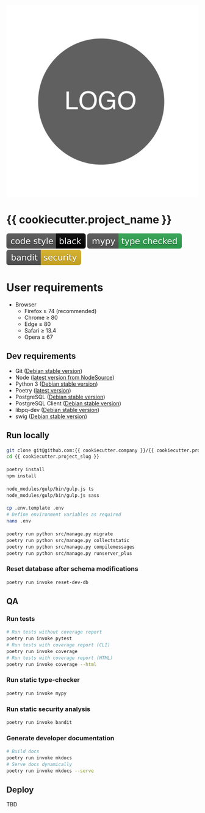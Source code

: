 ![Logo](src/static/{{cookiecutter.project_slug}}/img/logo.png)

# {{ cookiecutter.project_name }}

[![code style: black](res/graphics/readme_badges/black.svg)](https://github.com/psf/black)
[![mypy: type checked](res/graphics/readme_badges/mypy.svg)](https://github.com/python/mypy)
[![bandit: security](res/graphics/readme_badges/bandit.svg)](https://github.com/PyCQA/bandit)

# User requirements

- Browser
    - Firefox ≥ 74 (recommended)
    - Chrome ≥ 80
    - Edge ≥ 80
    - Safari ≥ 13.4
    - Opera ≥ 67

## Dev requirements

- Git ([Debian stable version](https://packages.debian.org/stable/git))
- Node ([latest version from NodeSource](https://github.com/nodesource/distributions/blob/master/README.md#debinstall))
- Python 3 ([Debian stable version](https://packages.debian.org/stable/python3))
- Poetry ([latest version](https://python-poetry.org/docs/#osx--linux--bashonwindows-install-instructions))
- PostgreSQL ([Debian stable version](https://packages.debian.org/stable/postgresql))
- PostgreSQL Client ([Debian stable version](https://packages.debian.org/stable/postgresql-client))
- libpq-dev ([Debian stable version](https://packages.debian.org/stable/libpq-dev))
- swig ([Debian stable version](https://packages.debian.org/stable/swig))

## Run locally

```sh
git clone git@github.com:{{ cookiecutter.company }}/{{ cookiecutter.project_slug }}.git
cd {{ cookiecutter.project_slug }}

poetry install
npm install

node_modules/gulp/bin/gulp.js ts
node_modules/gulp/bin/gulp.js sass

cp .env.template .env
# Define environment variables as required
nano .env

poetry run python src/manage.py migrate
poetry run python src/manage.py collectstatic
poetry run python src/manage.py compilemessages
poetry run python src/manage.py runserver_plus
```

### Reset database after schema modifications

```sh
poetry run invoke reset-dev-db
```

## QA

### Run tests

```sh
# Run tests without coverage report
poetry run invoke pytest
# Run tests with coverage report (CLI)
poetry run invoke coverage
# Run tests with coverage report (HTML)
poetry run invoke coverage --html
```

### Run static type-checker

```sh
poetry run invoke mypy
```

### Run static security analysis

```sh
poetry run invoke bandit
```

### Generate developer documentation

```sh
# Build docs
poetry run invoke mkdocs
# Serve docs dynamically
poetry run invoke mkdocs --serve
```

## Deploy

TBD
